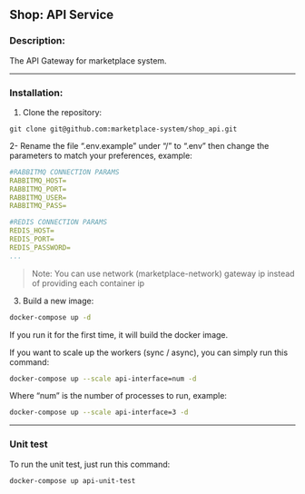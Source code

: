Shop: API Service
--
### Description:
The API Gateway for marketplace system.

---

### Installation:

1. Clone the repository:
```shell script
git clone git@github.com:marketplace-system/shop_api.git
```

2- Rename the file “.env.example” under “/” to “.env” then change the parameters to match your preferences, example:
```yaml
#RABBITMQ CONNECTION PARAMS
RABBITMQ_HOST=
RABBITMQ_PORT=
RABBITMQ_USER=
RABBITMQ_PASS=

#REDIS CONNECTION PARAMS
REDIS_HOST=
REDIS_PORT=
REDIS_PASSWORD=
...
```
>Note: You can use network (marketplace-network) gateway ip instead of providing each container ip


3. Build a new image:
```bash
docker-compose up -d
```
If you run it for the first time, it will build the docker image.


If you want to scale up the workers (sync / async), you can simply run this command:
```bash
docker-compose up --scale api-interface=num -d
```

Where “num” is the number of processes to run, example:
```bash
docker-compose up --scale api-interface=3 -d
```

---
### Unit test
To run the unit test, just run this command:
```bash
docker-compose up api-unit-test
```